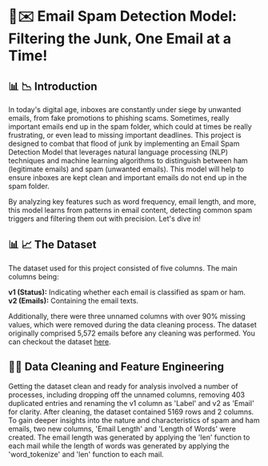 # 🚀✉️ Email Spam Detection Model: Filtering the Junk, One Email at a Time!
## 📊 📉 Introduction
In today's digital age, inboxes are constantly under siege by unwanted emails, from fake promotions to phishing scams. Sometimes, really important emails end up in the spam folder, which could at times be really frustrating, or even lead to missing important deadlines. This project is designed to combat that flood of junk by implementing an Email Spam Detection Model that leverages natural language processing (NLP) techniques and machine learning algorithms to distinguish between ham (legitimate emails) and spam (unwanted emails). This model will help to ensure inboxes are kept clean and important emails do not end up in the spam folder. 

By analyzing key features such as word frequency, email length, and more, this model learns from patterns in email content, detecting common spam triggers and filtering them out with precision. Let's dive in!

## 📊 📈  The Dataset
The dataset used for this project consisted of five columns. The main columns being:  

**v1 (Status):** Indicating whether each email is classified as spam or ham.    
**v2 (Emails):** Containing the email texts.  

Additionally, there were three unnamed columns with over 90% missing values, which were removed during the data cleaning process. The dataset originally comprised 5,572 emails before any cleaning was performed. You can checkout the dataset [here](https://github.com/Taiwo-Rachael/email-spam-detection-model/blob/main/spam.csv).

## 🧹🧹 Data Cleaning and Feature Engineering
Getting the dataset clean and ready for analysis involved a number of processes, including dropping off the unnamed columns, removing 403 duplicated entries and renaming the v1 column as 'Label' and v2 as 'Email' for clarity. After cleaning, the dataset contained 5169 rows and 2 columns. To gain deeper insights into the nature and characteristics of spam and ham emails, two new columns, 'Email Length' and 'Length of Words' were created. The email length was generated by applying the 'len' function to each mail while the length of words was generated by applying the 'word_tokenize' and 'len' function to each mail.
